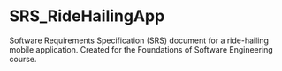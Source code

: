 # SRS_RideHailingApp
Software Requirements Specification (SRS) document for a ride-hailing mobile application. Created for the Foundations of Software Engineering course.
